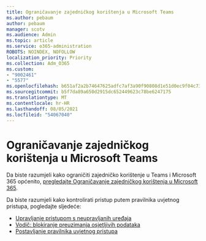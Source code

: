 ```yaml
---
title: Ograničavanje zajedničkog korištenja u Microsoft Teams
ms.author: pebaum
author: pebaum
manager: scotv
ms.audience: Admin
ms.topic: article
ms.service: o365-administration
ROBOTS: NOINDEX, NOFOLLOW
localization_priority: Priority
ms.collection: Adm_O365
ms.custom:
- "9002461"
- "5577"
ms.openlocfilehash: b651af2a2b74647625adfc7af3a90f90808d1e51d0ec9f04c73313fd7232c4ac
ms.sourcegitcommit: b5f7da89a650d2915dc652449623c78be6247175
ms.translationtype: MT
ms.contentlocale: hr-HR
ms.lasthandoff: 08/05/2021
ms.locfileid: "54067040"
---
```

# <a name="limit-sharing-in-microsoft-teams"></a>Ograničavanje zajedničkog korištenja u Microsoft Teams

Da biste razumjeli kako ograničiti zajedničko korištenje u Teams i Microsoft 365 općenito, [pregledajte Ograničavanje zajedničkog korištenja u Microsoft 365](https://docs.microsoft.com/microsoft-365/solutions/microsoft-365-limit-sharing?view=o365-worldwide).

Da biste razumjeli kako kontrolirati pristup putem pravilnika uvjetnog pristupa, pogledajte sljedeće:

- [Upravljanje pristupom s neupravljanih uređaja](https://docs.microsoft.com/sharepoint/control-access-from-unmanaged-devices)
- [Vodič: blokiranje preuzimanja osjetljivih podataka](https://docs.microsoft.com/cloud-app-security/use-case-proxy-block-session-aad)
- [Postavljanje pravilnika uvjetnog pristupa](https://docs.microsoft.com/microsoft-365/business/set-up-conditional-access-policies?view=o365-worldwide)
